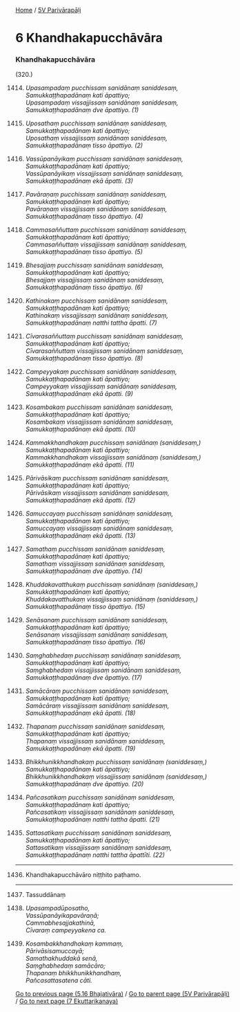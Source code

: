 
[Home](/) / [5V Parivārapāḷi](/tipitaka/5V.md)

# 6 Khandhakapucchāvāra

### Khandhakapucchāvāra

(320.)

1414. _Upasampadaṃ pucchissaṃ sanidānaṃ saniddesaṃ,_  
_Samukkaṭṭhapadānaṃ kati āpattiyo;_  
_Upasampadaṃ vissajjissaṃ sanidānaṃ saniddesaṃ,_  
_Samukkaṭṭhapadānaṃ dve āpattiyo. (1)_  


1415. _Uposathaṃ pucchissaṃ sanidānaṃ saniddesaṃ,_  
_Samukkaṭṭhapadānaṃ kati āpattiyo;_  
_Uposathaṃ vissajjissaṃ sanidānaṃ saniddesaṃ,_  
_Samukkaṭṭhapadānaṃ tisso āpattiyo. (2)_  


1416. _Vassūpanāyikaṃ pucchissaṃ sanidānaṃ saniddesaṃ,_  
_Samukkaṭṭhapadānaṃ kati āpattiyo;_  
_Vassūpanāyikaṃ vissajjissaṃ sanidānaṃ saniddesaṃ,_  
_Samukkaṭṭhapadānaṃ ekā āpatti. (3)_  


1417. _Pavāraṇaṃ pucchissaṃ sanidānaṃ saniddesaṃ,_  
_Samukkaṭṭhapadānaṃ kati āpattiyo;_  
_Pavāraṇaṃ vissajjissaṃ sanidānaṃ saniddesaṃ,_  
_Samukkaṭṭhapadānaṃ tisso āpattiyo. (4)_  


1418. _Cammasaññuttaṃ pucchissaṃ sanidānaṃ saniddesaṃ,_  
_Samukkaṭṭhapadānaṃ kati āpattiyo;_  
_Cammasaññuttaṃ vissajjissaṃ sanidānaṃ saniddesaṃ,_  
_Samukkaṭṭhapadānaṃ tisso āpattiyo. (5)_  


1419. _Bhesajjaṃ pucchissaṃ sanidānaṃ saniddesaṃ,_  
_Samukkaṭṭhapadānaṃ kati āpattiyo;_  
_Bhesajjaṃ vissajjissaṃ sanidānaṃ saniddesaṃ,_  
_Samukkaṭṭhapadānaṃ tisso āpattiyo. (6)_  


1420. _Kathinakaṃ pucchissaṃ sanidānaṃ saniddesaṃ,_  
_Samukkaṭṭhapadānaṃ kati āpattiyo;_  
_Kathinakaṃ vissajjissaṃ sanidānaṃ saniddesaṃ,_  
_Samukkaṭṭhapadānaṃ natthi tattha āpatti. (7)_  


1421. _Cīvarasaññuttaṃ pucchissaṃ sanidānaṃ saniddesaṃ,_  
_Samukkaṭṭhapadānaṃ kati āpattiyo;_  
_Cīvarasaññuttaṃ vissajjissaṃ sanidānaṃ saniddesaṃ,_  
_Samukkaṭṭhapadānaṃ tisso āpattiyo. (8)_  


1422. _Campeyyakaṃ pucchissaṃ sanidānaṃ saniddesaṃ,_  
_Samukkaṭṭhapadānaṃ kati āpattiyo;_  
_Campeyyakaṃ vissajjissaṃ sanidānaṃ saniddesaṃ,_  
_Samukkaṭṭhapadānaṃ ekā āpatti. (9)_  


1423. _Kosambakaṃ pucchissaṃ sanidānaṃ saniddesaṃ,_  
_Samukkaṭṭhapadānaṃ kati āpattiyo;_  
_Kosambakaṃ vissajjissaṃ sanidānaṃ saniddesaṃ,_  
_Samukkaṭṭhapadānaṃ ekā āpatti. (10)_  


1424. _Kammakkhandhakaṃ pucchissaṃ sanidānaṃ (saniddesaṃ,)_  
_Samukkaṭṭhapadānaṃ kati āpattiyo;_  
_Kammakkhandhakaṃ vissajjissaṃ sanidānaṃ (saniddesaṃ,)_  
_Samukkaṭṭhapadānaṃ ekā āpatti. (11)_  


1425. _Pārivāsikaṃ pucchissaṃ sanidānaṃ saniddesaṃ,_  
_Samukkaṭṭhapadānaṃ kati āpattiyo;_  
_Pārivāsikaṃ vissajjissaṃ sanidānaṃ saniddesaṃ,_  
_Samukkaṭṭhapadānaṃ ekā āpatti. (12)_  


1426. _Samuccayaṃ pucchissaṃ sanidānaṃ saniddesaṃ,_  
_Samukkaṭṭhapadānaṃ kati āpattiyo;_  
_Samuccayaṃ vissajjissaṃ sanidānaṃ saniddesaṃ,_  
_Samukkaṭṭhapadānaṃ ekā āpatti. (13)_  


1427. _Samathaṃ pucchissaṃ sanidānaṃ saniddesaṃ,_  
_Samukkaṭṭhapadānaṃ kati āpattiyo;_  
_Samathaṃ vissajjissaṃ sanidānaṃ saniddesaṃ,_  
_Samukkaṭṭhapadānaṃ dve āpattiyo. (14)_  


1428. _Khuddakavatthukaṃ pucchissaṃ sanidānaṃ (saniddesaṃ,)_  
_Samukkaṭṭhapadānaṃ kati āpattiyo;_  
_Khuddakavatthukaṃ vissajjissaṃ sanidānaṃ (saniddesaṃ,)_  
_Samukkaṭṭhapadānaṃ tisso āpattiyo. (15)_  


1429. _Senāsanaṃ pucchissaṃ sanidānaṃ saniddesaṃ,_  
_Samukkaṭṭhapadānaṃ kati āpattiyo;_  
_Senāsanaṃ vissajjissaṃ sanidānaṃ saniddesaṃ,_  
_Samukkaṭṭhapadānaṃ tisso āpattiyo. (16)_  


1430. _Saṃghabhedaṃ pucchissaṃ sanidānaṃ saniddesaṃ,_  
_Samukkaṭṭhapadānaṃ kati āpattiyo;_  
_Saṃghabhedaṃ vissajjissaṃ sanidānaṃ saniddesaṃ,_  
_Samukkaṭṭhapadānaṃ dve āpattiyo. (17)_  


1431. _Samācāraṃ pucchissaṃ sanidānaṃ saniddesaṃ,_  
_Samukkaṭṭhapadānaṃ kati āpattiyo;_  
_Samācāraṃ vissajjissaṃ sanidānaṃ saniddesaṃ,_  
_Samukkaṭṭhapadānaṃ ekā āpatti. (18)_  


1432. _Ṭhapanaṃ pucchissaṃ sanidānaṃ saniddesaṃ,_  
_Samukkaṭṭhapadānaṃ kati āpattiyo;_  
_Ṭhapanaṃ vissajjissaṃ sanidānaṃ saniddesaṃ,_  
_Samukkaṭṭhapadānaṃ ekā āpatti. (19)_  


1433. _Bhikkhunikkhandhakaṃ pucchissaṃ sanidānaṃ (saniddesaṃ,)_  
_Samukkaṭṭhapadānaṃ kati āpattiyo;_  
_Bhikkhunikkhandhakaṃ vissajjissaṃ sanidānaṃ (saniddesaṃ,)_  
_Samukkaṭṭhapadānaṃ dve āpattiyo. (20)_  


1434. _Pañcasatikaṃ pucchissaṃ sanidānaṃ saniddesaṃ,_  
_Samukkaṭṭhapadānaṃ kati āpattiyo;_  
_Pañcasatikaṃ vissajjissaṃ sanidānaṃ saniddesaṃ,_  
_Samukkaṭṭhapadānaṃ natthi tattha āpatti. (21)_  


1435. _Sattasatikaṃ pucchissaṃ sanidānaṃ saniddesaṃ,_  
_Samukkaṭṭhapadānaṃ kati āpattiyo;_  
_Sattasatikaṃ vissajjissaṃ sanidānaṃ saniddesaṃ,_  
_Samukkaṭṭhapadānaṃ natthi tattha āpattīti. (22)_  


---

1436. Khandhakapucchāvāro niṭṭhito paṭhamo.



---

1437. Tassuddānaṃ



1438. _Upasampadūposatho,_  
_Vassūpanāyikapavāraṇā;_  
_Cammabhesajjakathinā,_  
_Cīvaraṃ campeyyakena ca._  


1439. _Kosambakkhandhakaṃ kammaṃ,_  
_Pārivāsisamuccayā;_  
_Samathakhuddakā senā,_  
_Saṃghabhedaṃ samācāro;_  
_Ṭhapanaṃ bhikkhunikkhandhaṃ,_  
_Pañcasattasatena cāti._  


[Go to previous page (5.16 Bhajativāra)](/tipitaka/5V/5/5.16.md) / [Go to parent page (5V Parivārapāḷi)](/tipitaka/5V/0.md) / [Go to next page (7 Ekuttarikanaya)](/tipitaka/5V/7.md)


